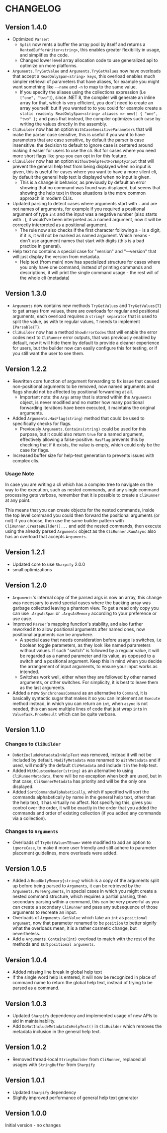 # CHANGELOG

## Version 1.4.0

* Optimized `Parser`:
  * `Split` now rents a buffer the array pool by itself and returns a `RentedBufferWriter<string>`, this enables greater flexibility in usage, and simplifies the code.
  * Changed lower level array allocation code to use generalized api to optimize on more platforms.
* `Arguments.TryGetValue` and `Arguments.TryGetValues` now have overloads that accept a `ReadOnlySpan<string> keys`, this overload enables much simpler retrieval of parameters that have aliases, for example you might want something like `--name` and `-n` to map to the same value.
  * If you specify the aliases using the collections expression (i.e `["one", "two"]`), since .NET 8, the compiler will generate an inline array for that, which is very efficient, you don't need to create an array yourself. but if you wanted to to you could for example create a `static readonly ReadOnlySpan<string> aliases => new[] { "one", "two" };` and pass that instead, the compiler optimizes such case by writing the values directly in the assembly.
* `CliBuilder` now has an option `WithCaseSensitiveParameters` that will make the parser case sensitive, this is useful if you want to have parameters that are case sensitive, by default the parser is case insensitive. the decision to default to ignore case is centered around making it easier for users to use the cli. But for cases where you need more short flags like `grep` you can opt in for this feature.
* `CliBuilder` now has an option `WithoutHelpTextForEmptyInput` that will prevent the general help text from being displayed when no input is given, this is useful for cases where you want to have a more silent cli, by default the general help text is displayed when no input is given.
  * This is a change in behavior, as previously by default an error showing that no command was found was displayed, but seems that showing the help text in those situations is the more common approach in modern CLIs.
* Updated parsing to detect cases where arguments start with `-` and are not names of arguments, for example if you required a positional argument of type `int` and the input was a negative number (also starts with `-`), it would've been interpreted as a named argument, now it will be correctly interpreted as a positional argument.
  * The rule now also checks if the first character following a `-` is a digit, if it is, it will not be marked as named argument. Which means - don't use argument names that start with digits (this is a bad practice in general).
* Help text no contains a special case for "version" and "--version" that will just display the version from metadata.
  * Help text (from main) now has specialized structure for cases where you only have one command, instead of printing commands and descriptions, it will print the single command usage - the rest will of the whole cli (metadata)

## Version 1.3.0

* `Arguments` now contains new methods `TryGetValues` and `TryGetValues{T}` to get arrays from values, there are overloads for regular and positional arguments, each overload requires a `string? separator` that is used to split the value, as with te regular values, `T` needs to implement `IParsable{T}`.
* `CliBuilder` now has a method `ShowErrorCodes` that will enable the error codes next to `CliRunner` error outputs, that was previously enabled by default, now it will hide them by default to provide a cleaner experience for users, but the builder now can easily configure this for testing, or if you still want the user to see them.

## Version 1.2.2

* Rewritten core function of argument forwarding to fix issue that caused non-positional arguments to be removed, now named arguments and flags should not be affected by positional forwarding at all.
  * Important note: the `Args` array that is stored within the `Arguments` object, is never modified and no matter how many positional forwarding iterations have been executed, it maintains the original arguments.
* Added `Arguments.HasFlag(string)` method that could be used to specifically checks for flags.
  * Previously `Arguments.Contains(string)` could be used for this purpose, but it could also return `true` for a named argument, effectively allowing a false-positive. `HasFlag` prevents this by checking that if it exists, the value is empty, which could only be the case for flags.
* Increased buffer size for help-text generation to prevents issues with complex clis.

### Usage Note

In case you are writing a cli which has a complex tree to navigate on the way to the execution, such as nested commands, and any single command processing gets verbose, remember that it is possible to create a `CliRunner` at any point.

This means that you can create objects for the nested commands, inside the top level command you could then forward the positional arguments (or not) if you choose, then use the same builder pattern with `CliRunner.CreateBuilder()...` and add the nested commands, then execute using the already parsed `Arguments` object as the `CliRunner.RunAsync` also has an overload that accepts `Arguments`.

## Version 1.2.1

* Updated core to use `Sharpify` 2.0.0
* small optimizations

## Version 1.2.0

* `Arguments`'s internal copy of the parsed args is now an array, this change was necessary to avoid special cases where the backing array was garbage collected leaving a phantom view. To get a read only copy you can use `.ArgsAsSpan` or `.ArgsAsMemory` according to your preference or use case.
* Improved `Parser`'s mapping function's stability, and also further reworked it to allow positional arguments after named ones, now positional arguments can be anywhere.
  * A special case that needs consideration before usage is switches, i.e boolean toggle parameters, as they look like named parameters without values. If such "switch" is followed by a regular value, it will be regarded as a named parameter and its value, as opposed to a switch and a positional argument. Keep this in mind when you decide the arrangement of input arguments, to ensure your input works as intended.
  * Switches work well, either when they are followed by other named arguments, or other switches. For simplicity, it is best to leave them as the last arguments.
* Added a new `SynchronousCommand` as an alternative to `Command`, it is basically syntactic sugar that makes it so you can implement an `Execute` method instead, in which you can return an `int`, when `async` is not needed, this can save multiple lines of code that just wrap `int`s in `ValueTask.FromResult` which can be quite verbose.

## Version 1.1.0

### Changes to `CliBuilder`

* `DoNotIncludeMetadataInHelpText` was removed, instead it will not be included by default. `ModifyMetadata` was renamed to `WithMetadata` and if used, will modify the default `CliMetadata` and include it in the help text.
* Added `WithCustomHeader(string)` as an alternative to using `CliRunnerMetadata`, there will be no exception when both are used, but in that case, `CliRunnerMetadata` has priority and will be the only one displayed.
* Added `SortCommandsAlphabetically`, which if specified will sort the commands alphabetically by name in the general help text, other than the help text, it has virtually no affect. Not specifying this, gives you control over the order, it will be exactly in the order that you added the commands and order of existing collection (if you added any commands via a collection).

### Changes to `Arguments`

* Overloads of `TryGetValue<TEnum>` were modified to add an option to `ignoreCase`, to make it more user friendly and still adhere to parameter placement guidelines, more overloads were added.

## Version 1.0.5

* Added a `ReadOnlyMemory{string}` which is a copy of the arguments split up before being parsed to `Arguments`, it can be retrieved by the `Arguments.PureArguments`, in special cases in which you might create a nested command structure, which requires a partial parsing, then secondary parsing within a command, this can be very powerful as you can create a secondary `CliRunner` and pass any subsequence of those arguments to recreate an input.
* Overloads of `Arguments.GetValue` which take an `int` as `positional argument`, now that parameter renamed to be `position` to better signify what the overloads mean, it is a rather cosmetic change, but nevertheless.
* Add a `Arguments.Contains(int)` overload to match with the rest of the methods and suit `positional arguments`.

## Version 1.0.4

* Added missing line break in global help text
* If the single word help is entered, it will now be recognized in place of command name to return the global help text, instead of trying to be parsed as a command.

## Version 1.0.3

* Updated `Sharpify` dependency and implemented usage of new APIs to aid in maintainability.
* Add `DoNotIncludeMetadataInHelpText()` in `CliBuilder` which removes the metadata inclusion in the general help text.

## Version 1.0.2

* Removed thread-local `StringBuilder` from `CliRunner`, replaced all usages with `StringBuffer` from `Sharpify`

## Version 1.0.1

* Updated `Sharpify` dependency
* Slightly improved performance of general help text generator

## Version 1.0.0

Initial version - no changes
